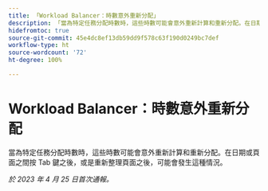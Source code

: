 ```yaml
---
title: 「Workload Balancer：時數意外重新分配」
description: 「當為特定任務分配時數時，這些時數可能會意外重新計算和重新分配。在日期或頁面之間按 Tab 鍵之後，或是重新整理頁面之後，可能會發生這種情況。」
hidefromtoc: true
source-git-commit: 45e4dc8ef13db59dd9f578c63f190d0249bc7def
workflow-type: ht
source-wordcount: '72'
ht-degree: 100%

---
```



# Workload Balancer：時數意外重新分配

當為特定任務分配時數時，這些時數可能會意外重新計算和重新分配。在日期或頁面之間按 Tab 鍵之後，或是重新整理頁面之後，可能會發生這種情況。

_於 2023 年 4 月 25 日首次通報。_


